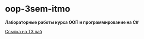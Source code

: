 # oop-3sem-itmo

**Лабораторные работы курса ООП и программирование на С#**

[Ссылка на ТЗ лаб](https://ronimizy.notion.site/Labs-ebf31349fa0a4c0d9328b198cfebed4e)

